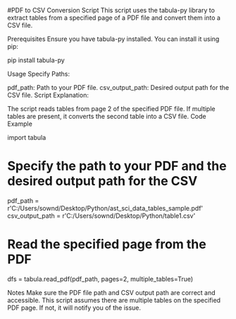 #PDF to CSV Conversion Script
This script uses the tabula-py library to extract tables from a specified page of a PDF file and convert them into a CSV file.

Prerequisites
Ensure you have tabula-py installed. You can install it using pip:

pip install tabula-py

Usage
Specify Paths:

pdf_path: Path to your PDF file.
csv_output_path: Desired output path for the CSV file.
Script Explanation:

The script reads tables from page 2 of the specified PDF file.
If multiple tables are present, it converts the second table into a CSV file.
Code Example

import tabula

# Specify the path to your PDF and the desired output path for the CSV
pdf_path = r'C:/Users/sownd/Desktop/Python/ast_sci_data_tables_sample.pdf'
csv_output_path = r'C:/Users/sownd/Desktop/Python/table1.csv'

# Read the specified page from the PDF
dfs = tabula.read_pdf(pdf_path, pages=2, multiple_tables=True)

Notes
Make sure the PDF file path and CSV output path are correct and accessible.
This script assumes there are multiple tables on the specified PDF page. If not, it will notify you of the issue.
